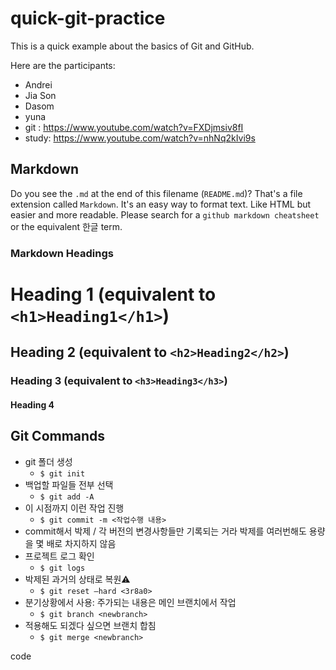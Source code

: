 # quick-git-practice
This is a quick example about the basics of Git and GitHub.

Here are the participants:
 * Andrei
 * Jia Son
 * Dasom
 * yuna
 * git : https://www.youtube.com/watch?v=FXDjmsiv8fI
 * study: https://www.youtube.com/watch?v=nhNq2kIvi9s

## Markdown
Do you see the `.md` at the end of this filename (`README.md`)? That's a file extension called `Markdown`. It's an easy way to format text. Like HTML but easier and more readable. Please search for a `github markdown cheatsheet` or the equivalent 한글 term.

### Markdown Headings
# Heading 1 (equivalent to `<h1>Heading1</h1>`)
## Heading 2 (equivalent to `<h2>Heading2</h2>`)
### Heading 3 (equivalent to `<h3>Heading3</h3>`)
#### Heading 4

## Git Commands

* git 폴더 생성
  * `$ git init`
* 백업할 파일들 전부 선택
  * `$ git add -A`
* 이 시점까지 이런 작업 진행
  * `$ git commit -m <작업수행 내용>`
* commit해서 박제 / 각 버전의 변경사항들만 기록되는 거라 박제를 여러번해도 용량을 몇 배로 차지하지 않음
* 프로젝트 로그 확인
  * `$ git logs` 
* 박제된 과거의 상태로 복원⚠️
  * `$ git reset —hard <3r8a0>`
* 분기상황에서 사용: 주가되는 내용은 메인 브랜치에서 작업
  * `$ git branch <newbranch>`
* 적용해도 되겠다 싶으면 브랜치 합침
  * `$ git merge <newbranch>`

code
